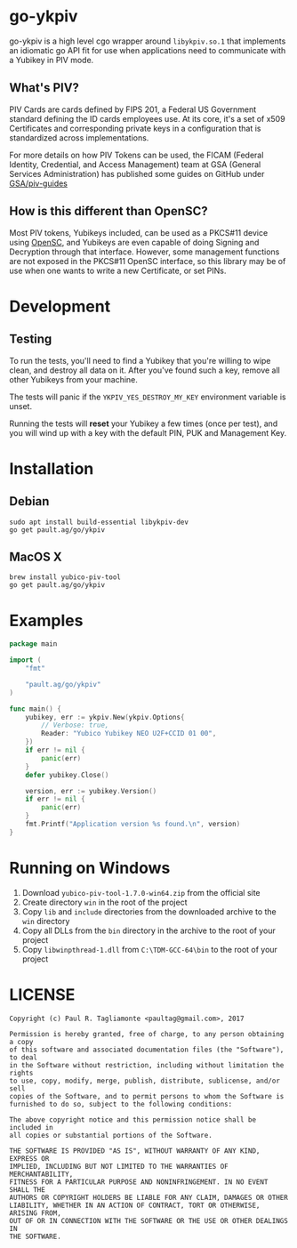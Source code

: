 go-ykpiv
========

go-ykpiv is a high level cgo wrapper around `libykpiv.so.1` that implements an
idiomatic go API fit for use when applications need to communicate with a
Yubikey in PIV mode.

What's PIV?
-----------

PIV Cards are cards defined by FIPS 201, a Federal US Government standard
defining the ID cards employees use. At its core, it's a set of x509
Certificates and corresponding private keys in a configuration that is
standardized across implementations.

For more details on how PIV Tokens can be used, the FICAM
(Federal Identity, Credential, and Access Management) team at GSA
(General Services Administration) has published some guides on GitHub
under [GSA/piv-guides](https://github.com/GSA/piv-guides)

How is this different than OpenSC?
----------------------------------

Most PIV tokens, Yubikeys included, can be used as a PKCS#11 device using
[OpenSC](https://github.com/opensc/opensc), and Yubikeys are even capable of doing
Signing and Decryption through that interface. However, some management functions
are not exposed in the PKCS#11 OpenSC interface, so this library may be of use
when one wants to write a new Certificate, or set PINs.

Development
===========

Testing
-------

To run the tests, you'll need to find a Yubikey that you're willing to wipe
clean, and destroy all data on it. After you've found such a key, remove all
other Yubikeys from your machine.

The tests will panic if the `YKPIV_YES_DESTROY_MY_KEY` environment variable
is unset.

Running the tests will **reset** your Yubikey a few times (once per test), and
you will wind up with a key with the default PIN, PUK and Management Key.

Installation
============

Debian
------

```
sudo apt install build-essential libykpiv-dev
go get pault.ag/go/ykpiv
```

MacOS X
------

```
brew install yubico-piv-tool
go get pault.ag/go/ykpiv
```

Examples
========

```go
package main

import (
	"fmt"

	"pault.ag/go/ykpiv"
)

func main() {
	yubikey, err := ykpiv.New(ykpiv.Options{
		// Verbose: true,
		Reader: "Yubico Yubikey NEO U2F+CCID 01 00",
	})
	if err != nil {
		panic(err)
	}
	defer yubikey.Close()

	version, err := yubikey.Version()
	if err != nil {
		panic(err)
	}
	fmt.Printf("Application version %s found.\n", version)
}
```

Running on Windows
==================
1. Download `yubico-piv-tool-1.7.0-win64.zip` from the official site
2. Create directory `win` in the root of the project
3. Copy `lib` and `include` directories from the downloaded archive to the `win` directory
4. Copy all DLLs  from the `bin` directory in the archive to the root of your project
5. Copy `libwinpthread-1.dll` from `C:\TDM-GCC-64\bin` to the root of your project


LICENSE
=======

```
Copyright (c) Paul R. Tagliamonte <paultag@gmail.com>, 2017

Permission is hereby granted, free of charge, to any person obtaining a copy
of this software and associated documentation files (the "Software"), to deal
in the Software without restriction, including without limitation the rights
to use, copy, modify, merge, publish, distribute, sublicense, and/or sell
copies of the Software, and to permit persons to whom the Software is
furnished to do so, subject to the following conditions:

The above copyright notice and this permission notice shall be included in
all copies or substantial portions of the Software.

THE SOFTWARE IS PROVIDED "AS IS", WITHOUT WARRANTY OF ANY KIND, EXPRESS OR
IMPLIED, INCLUDING BUT NOT LIMITED TO THE WARRANTIES OF MERCHANTABILITY,
FITNESS FOR A PARTICULAR PURPOSE AND NONINFRINGEMENT. IN NO EVENT SHALL THE
AUTHORS OR COPYRIGHT HOLDERS BE LIABLE FOR ANY CLAIM, DAMAGES OR OTHER
LIABILITY, WHETHER IN AN ACTION OF CONTRACT, TORT OR OTHERWISE, ARISING FROM,
OUT OF OR IN CONNECTION WITH THE SOFTWARE OR THE USE OR OTHER DEALINGS IN
THE SOFTWARE.
```

